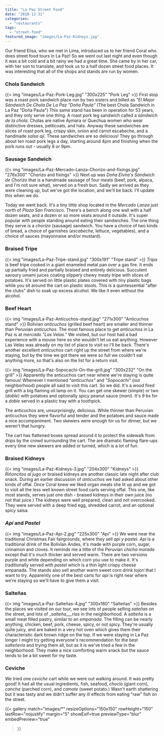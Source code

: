 ```yaml
---
title: "La Paz Street Food"
date: "2018-12-31"
categories: 
  - "restaurants"
tags: 
  - "street-food"
featured_image: "images/La-Paz-Kidneys.jpg"
---
```


Our friend Elisa, who we met in Lima, introduced us to her friend
Coral who does street food tours in La Paz! So we went out last night
and even though it was a bit cold and a bit rainy we had a great
time. She came by in her car, with her son to translate, and took us
to a half dozen street food places. It was interesting that all of the
shops and stands are run by women.

### Chola Sandwich

{{< img "images/La-Paz-Pork-Leg.jpg" "300x225" "Pork Leg" >}}
First stop was a roast pork sandwich place run by two sisters and
billed as _"El Mejor Sándwich De Chola De La Paz "Doña Paula"_ (The
best Chola Sandwich in La Paz "Doña Paula") This same stand has been
in operation for 53 years, and they only serve one thing. A roast pork
leg sandwich called a _sándwich de la chola_. Cholas are native Aymara
or Quechua women who wear distinctive dresses, petticoats, and
hats. Anyway these sandwiches are slices of roast pork leg, crispy
skin, onion and carrot escabeche, and a handmade _salsa ají_. These
sandwiches are so delicious! They go through about ten roast pork legs
a day, starting around 4pm and finishing when the pork runs out -
usually 8 or 9pm.

### Sausage Sandwich

{{< img "images/La-Paz-Mercado-Lanza-Chorizo-and-fixings.jpg" "276x300" "Chorizo and fixings" >}}
Next up was _Doña Elvira's Sándwich de Chorizo_ that is a handmade
sausage of four meats (beef, pork, alpaca, and I'm not sure what),
served on a fresh bun. Sadly we arrived as they were cleaning up, but
we've got the location, and we'll be back. I'll update this when we
do.

Today we went back. It's a tiny little shop located in the
_Mercado Lanza_ just north of _Plaza San Francisco_. There's a bench
along one wall with a half dozen seats, and a dozen or so more seats
around it outside. It's super popular with people standing around
eating their sandwiches. The one thing they serve is a _chorizo_
(sausage) sandwich. You have a choice of two kinds of bread, a choice
of garnishes (_escabeche_, lettuce, vegetables), and a choice of
sauces (mayonnaise and/or mustard).

### Braised Tripe

{{< img "images/La-Paz-Tripe-stand.jpg" "300x191" "Tripe stand" >}}
_Tripa_ is beef tripe cooked in a giant enameled metal pan over a gas
fire. It ends up partially fried and partially braised and entirely
delicious. Succulent savoury umami juices coating slippery chewy meaty
tripe with slices of potatoes. It's served on little plastic plates
covered with tiny plastic bags while you sit around the cart on
plastic stools. This is a quintessential "after the clubs" dish to
soak up excess alcohol. We like it even without the alcohol.

### Beef Heart

{{< img "images/La-Paz-Anticuchos-stand.jpg" "271x300" "Anticuchos stand" >}}
Bolivian _anticuchos_ (grilled beef heart) are smaller and thinner
than Peruvian _anticuchos._ The most famous place to get _anticuchos_
in La Paz is at _mercado "Las Velas."_ We visited, but our host had a
bad experience with a mouse here so she wouldn't let us eat
anything. However Las Velas was already on my list of place to visit
so I'll be back. There's another excellent _anticuchos_ cart right up
the street from where we're staying, but by the time we got there we
were so full we couldn't eat anything more, so that's also on the list
for a return visit.

{{< img "images/La-Paz-Sopocachi-On-the-grill.jpg" "300x232" "On the grill" >}}
Apparently the anticuchos cart near where we're staying is quite
famous! Whenever I mentioned _"anticuchos"_ and _"Sopocachi"_ (our
neighborhood) people all said to visit this cart. So we did. It's a
wood fired grill with a big flaming oil lamp on it. You can get one
skewer (_simple_) or two (_doble_) with potatoes and optionally spicy
peanut sauce (_mani_). It's 9 bs for a _doble_ served in a plastic
tray with a toothpick.

The anticuchos are, unsurprisingly, delicious. While thinner than
Peruvian anticuchos they were flavorful and tender and the potatoes
and sauce made a nice accompaniment. Two skewers were enough for us
for dinner, but we weren't that hungry.

The cart has flattened boxes spread around it to protect the sidewalk
from drips by the crowd surrounding the cart. The are dramatic flaming
flare-ups every time new skewers are added or turned, which is a lot
of fun.

### Braised Kidneys

{{< img "images/La-Paz-Kidneys-3.jpg" "204x300" "Kidneys" >}}
_Riñoncitos al jugo_ or braised kidneys are another classic late night
after club snack. During an earlier discussion of _anticuchos_ we had
asked about other kinds of offal. Once Coral knew we liked organ meats
she lit up and we got to visit all the less well known street food
carts serving offal. This one, like most stands, serves just one
dish - braised kidneys in their own juice (no not that juice.) The
kidneys were well prepared, clean and not overcooked. They were served
with a deep fried egg, shredded carrot, and an optional spicy salsa.

### _Api_ and _Pastel_

{{< img "images/La-Paz-Api-2.jpg" "225x300" "Api" >}}
We were near the traditional Christmas Fair fairgrounds, where they
sell _api y pastel._ _Api_ is a traditional drink of the Bolivian
Andes, it's made with purple corn, sugar, cinnamon and cloves. It
reminds me a little of the Peruvian _chicha morada_ except that it's
much thicker and served warm. There are two versions purple and white
depending on which corn you use to make it. It's traditionally served
with _pastel_ which is a thin light crispy cheese empanada. The stands
also sell another warm sweet corn drink _tojori_ that I want to
try. Apparently one of the best carts for _api_ is right near where
we're staying so we'll have to give them a visit.

### Salteñas

{{< img "images/La-Paz-Salteñas-4.jpg" "300x180" "Salteñas" >}}
Besides the places we visited on our tour, we see lots of people
selling _sateñas_ on the street, and lots of __salteña___rías_ in the
neighborhood. A _salteña_ is a small meat filled pastry, similar to an
_empanada_. The filling can be nearly anything, chicken, beef, pork,
cheese, spicy, or not spicy. They're usually quite juicy, and are
baked in a very hot oven which gives them their characteristic dark
brown ridge on the top. If we were staying in La Paz longer I might
try getting everyone's recommendation for the best _salteñería_ and
trying them all, but as it is we've tried a few in the
neighborhood. They make a nice comforting warm snack but the sauce
tends to be a bit sweet for my taste.

### Ceviche

We tried one _ceviche_ cart while we were out walking around. It was
pretty good! It had all the usual ingredients, fish, seafood, _choclo_
(giant corn), _cancha_ (parched corn), and _camote_ (sweet potato.)
Wasn't earth shattering but it was tasty and we didn't suffer any ill
effects from eating "raw" fish on the street.

{{< gallery
       match="images/*"
       resizeOptions="150x150"
       rowHeight="150"
       lastRow="nojustify"
       margin="5"
       showExif=true
       previewType="blur"
       embedPreview="true"
>}}
